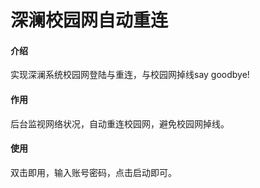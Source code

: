# 深澜校园网自动重连

#### 介绍
实现深澜系统校园网登陆与重连，与校园网掉线say goodbye!

#### 作用
后台监视网络状况，自动重连校园网，避免校园网掉线。

#### 使用
双击即用，输入账号密码，点击启动即可。


